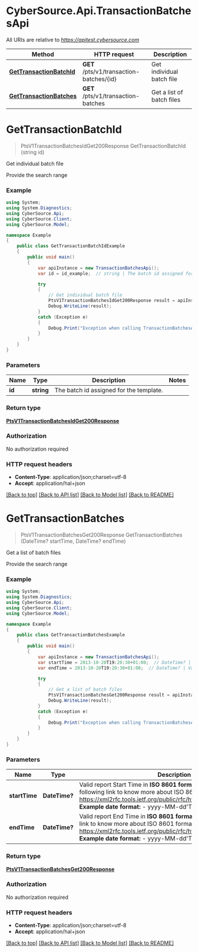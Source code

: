 # CyberSource.Api.TransactionBatchesApi

All URIs are relative to *https://apitest.cybersource.com*

Method | HTTP request | Description
------------- | ------------- | -------------
[**GetTransactionBatchId**](TransactionBatchesApi.md#gettransactionbatchid) | **GET** /pts/v1/transaction-batches/{id} | Get individual batch file
[**GetTransactionBatches**](TransactionBatchesApi.md#gettransactionbatches) | **GET** /pts/v1/transaction-batches | Get a list of batch files


<a name="gettransactionbatchid"></a>
# **GetTransactionBatchId**
> PtsV1TransactionBatchesIdGet200Response GetTransactionBatchId (string id)

Get individual batch file

Provide the search range

### Example
```csharp
using System;
using System.Diagnostics;
using CyberSource.Api;
using CyberSource.Client;
using CyberSource.Model;

namespace Example
{
    public class GetTransactionBatchIdExample
    {
        public void main()
        {
            var apiInstance = new TransactionBatchesApi();
            var id = id_example;  // string | The batch id assigned for the template.

            try
            {
                // Get individual batch file
                PtsV1TransactionBatchesIdGet200Response result = apiInstance.GetTransactionBatchId(id);
                Debug.WriteLine(result);
            }
            catch (Exception e)
            {
                Debug.Print("Exception when calling TransactionBatchesApi.GetTransactionBatchId: " + e.Message );
            }
        }
    }
}
```

### Parameters

Name | Type | Description  | Notes
------------- | ------------- | ------------- | -------------
 **id** | **string**| The batch id assigned for the template. | 

### Return type

[**PtsV1TransactionBatchesIdGet200Response**](PtsV1TransactionBatchesIdGet200Response.md)

### Authorization

No authorization required

### HTTP request headers

 - **Content-Type**: application/json;charset=utf-8
 - **Accept**: application/hal+json

[[Back to top]](#) [[Back to API list]](../README.md#documentation-for-api-endpoints) [[Back to Model list]](../README.md#documentation-for-models) [[Back to README]](../README.md)

<a name="gettransactionbatches"></a>
# **GetTransactionBatches**
> PtsV1TransactionBatchesGet200Response GetTransactionBatches (DateTime? startTime, DateTime? endTime)

Get a list of batch files

Provide the search range

### Example
```csharp
using System;
using System.Diagnostics;
using CyberSource.Api;
using CyberSource.Client;
using CyberSource.Model;

namespace Example
{
    public class GetTransactionBatchesExample
    {
        public void main()
        {
            var apiInstance = new TransactionBatchesApi();
            var startTime = 2013-10-20T19:20:30+01:00;  // DateTime? | Valid report Start Time in **ISO 8601 format** Please refer the following link to know more about ISO 8601 format. - https://xml2rfc.tools.ietf.org/public/rfc/html/rfc3339.html#anchor14   **Example date format:**   - yyyy-MM-dd'T'HH:mm:ss.SSSZZ 
            var endTime = 2013-10-20T19:20:30+01:00;  // DateTime? | Valid report End Time in **ISO 8601 format** Please refer the following link to know more about ISO 8601 format. - https://xml2rfc.tools.ietf.org/public/rfc/html/rfc3339.html#anchor14   **Example date format:**   - yyyy-MM-dd'T'HH:mm:ss.SSSZZ 

            try
            {
                // Get a list of batch files
                PtsV1TransactionBatchesGet200Response result = apiInstance.GetTransactionBatches(startTime, endTime);
                Debug.WriteLine(result);
            }
            catch (Exception e)
            {
                Debug.Print("Exception when calling TransactionBatchesApi.GetTransactionBatches: " + e.Message );
            }
        }
    }
}
```

### Parameters

Name | Type | Description  | Notes
------------- | ------------- | ------------- | -------------
 **startTime** | **DateTime?**| Valid report Start Time in **ISO 8601 format** Please refer the following link to know more about ISO 8601 format. - https://xml2rfc.tools.ietf.org/public/rfc/html/rfc3339.html#anchor14   **Example date format:**   - yyyy-MM-dd&#39;T&#39;HH:mm:ss.SSSZZ  | 
 **endTime** | **DateTime?**| Valid report End Time in **ISO 8601 format** Please refer the following link to know more about ISO 8601 format. - https://xml2rfc.tools.ietf.org/public/rfc/html/rfc3339.html#anchor14   **Example date format:**   - yyyy-MM-dd&#39;T&#39;HH:mm:ss.SSSZZ  | 

### Return type

[**PtsV1TransactionBatchesGet200Response**](PtsV1TransactionBatchesGet200Response.md)

### Authorization

No authorization required

### HTTP request headers

 - **Content-Type**: application/json;charset=utf-8
 - **Accept**: application/hal+json

[[Back to top]](#) [[Back to API list]](../README.md#documentation-for-api-endpoints) [[Back to Model list]](../README.md#documentation-for-models) [[Back to README]](../README.md)

